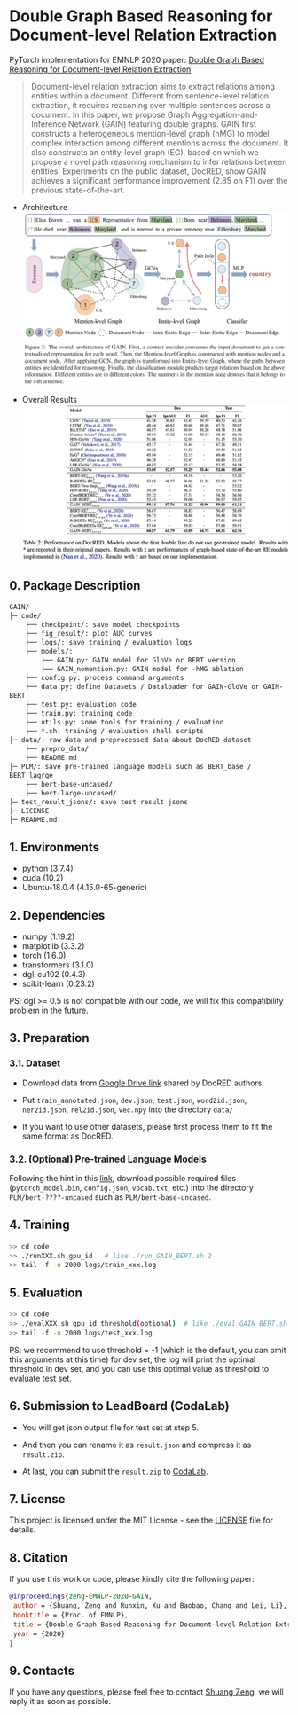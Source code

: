 # Double Graph Based Reasoning for Document-level Relation Extraction
PyTorch implementation for EMNLP 2020 paper: [Double Graph Based Reasoning for Document-level Relation Extraction](https://arxiv.org/abs/2009.13752)

> Document-level relation extraction aims to extract relations among entities within a document. Different from sentence-level relation extraction, it requires reasoning over multiple sentences across a document. In this paper, we propose Graph Aggregation-and-Inference Network (GAIN) featuring double graphs. GAIN first constructs a heterogeneous mention-level graph (hMG) to model complex interaction among different mentions across the document. It also constructs an entity-level graph (EG), based on which we propose a novel path reasoning mechanism to infer relations between entities. Experiments on the public dataset, DocRED, show GAIN achieves a significant performance improvement (2.85 on F1) over the previous state-of-the-art.

+ Architecture
![model overview](pictures/model.png)

+ Overall Results
![results](pictures/results.png)
## 0. Package Description
```
GAIN/
├─ code/
    ├── checkpoint/: save model checkpoints
    ├── fig_result/: plot AUC curves
    ├── logs/: save training / evaluation logs
    ├── models/:
        ├── GAIN.py: GAIN model for GloVe or BERT version
        ├── GAIN_nomention.py: GAIN model for -hMG ablation
    ├── config.py: process command arguments
    ├── data.py: define Datasets / Dataloader for GAIN-GloVe or GAIN-BERT
    ├── test.py: evaluation code
    ├── train.py: training code
    ├── utils.py: some tools for training / evaluation
    ├── *.sh: training / evaluation shell scripts
├─ data/: raw data and preprocessed data about DocRED dataset
    ├── prepro_data/
    ├── README.md
├─ PLM/: save pre-trained language models such as BERT_base / BERT_lagrge
    ├── bert-base-uncased/
    ├── bert-large-uncased/
├─ test_result_jsons/: save test result jsons
├─ LICENSE
├─ README.md
```

## 1. Environments

- python         (3.7.4)
- cuda           (10.2)
- Ubuntu-18.0.4  (4.15.0-65-generic)

## 2. Dependencies

- numpy          (1.19.2)
- matplotlib     (3.3.2)
- torch          (1.6.0)
- transformers   (3.1.0)
- dgl-cu102      (0.4.3)
- scikit-learn   (0.23.2)

PS: dgl >= 0.5 is not compatible with our code, we will fix this compatibility problem in the future.

## 3. Preparation

### 3.1. Dataset
- Download data from [Google Drive link](https://drive.google.com/drive/folders/1c5-0YwnoJx8NS6CV2f-NoTHR__BdkNqw) shared by DocRED authors

- Put `train_annotated.json`, `dev.json`, `test.json`, `word2id.json`, `ner2id.json`, `rel2id.json`, `vec.npy` into the directory `data/`

- If you want to use other datasets, please first process them to fit the same format as DocRED.

### 3.2. (Optional) Pre-trained Language Models
Following the hint in this [link](http://viewsetting.xyz/2019/10/17/pytorch_transformers/?nsukey=v0sWRSl5BbNLDI3eWyUvd1HlPVJiEOiV%2Fk8adAy5VryF9JNLUt1TidZkzaDANBUG6yb6ZGywa9Qa7qiP3KssXrGXeNC1S21IyT6HZq6%2BZ71K1ADF1jKBTGkgRHaarcXIA5%2B1cUq%2BdM%2FhoJVzgDoM7lcmJg9%2Be6NarwsZzpwAbAwjHTLv5b2uQzsSrYwJEdPl7q9O70SmzCJ1VF511vwxKA%3D%3D), download possible required files (`pytorch_model.bin`, `config.json`, `vocab.txt`, etc.) into the directory `PLM/bert-????-uncased` such as `PLM/bert-base-uncased`.

## 4. Training

```bash
>> cd code
>> ./runXXX.sh gpu_id   # like ./run_GAIN_BERT.sh 2
>> tail -f -n 2000 logs/train_xxx.log
```

## 5. Evaluation

```bash
>> cd code
>> ./evalXXX.sh gpu_id threshold(optional)  # like ./eval_GAIN_BERT.sh 0 0.5521
>> tail -f -n 2000 logs/test_xxx.log
```

PS: we recommend to use threshold = -1 (which is the default, you can omit this arguments at this time) for dev set, 
the log will print the optimal threshold in dev set, and you can use this optimal value as threshold to evaluate test set.

## 6. Submission to LeadBoard (CodaLab)
- You will get json output file for test set at step 5. 

- And then you can rename it as `result.json` and compress it as `result.zip`. 

- At last,  you can submit the `result.zip` to [CodaLab](https://competitions.codalab.org/competitions/20717#participate-submit_results).

## 7. License

This project is licensed under the MIT License - see the [LICENSE](LICENSE) file for details.

## 8. Citation

If you use this work or code, please kindly cite the following paper:

```bib
@inproceedings{zeng-EMNLP-2020-GAIN,
 author = {Shuang, Zeng and Runxin, Xu and Baobao, Chang and Lei, Li},
 booktitle = {Proc. of EMNLP},
 title = {Double Graph Based Reasoning for Document-level Relation Extraction},
 year = {2020}
}
```

## 9. Contacts

If you have any questions, please feel free to contact [Shuang Zeng](mailto:zengs@pku.edu.cn), we will reply it as soon as possible.

